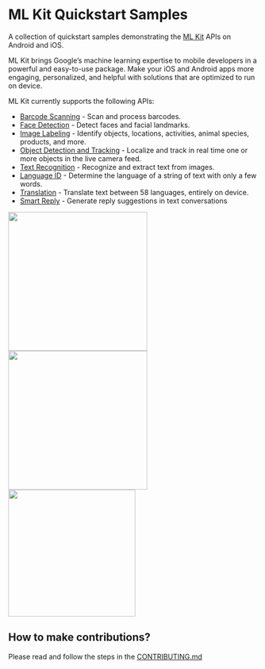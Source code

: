 # ML Kit Quickstart Samples

A collection of quickstart samples demonstrating the [ML Kit](https://developers.google.com/ml-kit) APIs on Android and iOS.  

ML Kit brings Google’s machine learning expertise to mobile developers in a powerful and easy-to-use package. Make your iOS and Android apps more engaging, personalized, and helpful with solutions that are optimized to run on device.

ML Kit currently supports the following APIs:
- [Barcode Scanning](https://developers.google.com/ml-kit/vision/barcode-scanning/) - Scan and process barcodes.
- [Face Detection](https://developers.google.com/ml-kit/vision/face-detection/) - Detect faces and facial landmarks.
- [Image Labeling](https://developers.google.com/ml-kit/vision/image-labeling) - Identify objects, locations, activities, animal species, products, and more.
- [Object Detection and Tracking](https://developers.google.com/ml-kit/vision/object-detection) - Localize and track in real time one or more objects in the live camera feed.
- [Text Recognition](https://developers.google.com/ml-kit/vision/text-recognition) - Recognize and extract text from images.
- [Language ID](https://developers.google.com/ml-kit/language/identification) - Determine the language of a string of text with only a few words.
- [Translation](https://developers.google.com/ml-kit/language/translation) - Translate text between 58 languages, entirely on device.
- [Smart Reply](https://developers.google.com/ml-kit/language/smart-reply) - Generate reply suggestions in text conversations

<img src="android/material-showcase/screenshots/live_odt.gif" width="280"/> <img src="android/material-showcase/screenshots/live_barcode.gif" width="280"/> <img src="ios/showcase/translate-showcase/translate.gif" width="256"/> 


## How to make contributions?
Please read and follow the steps in the [CONTRIBUTING.md](CONTRIBUTING.md)
